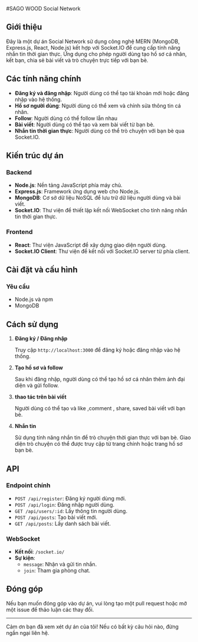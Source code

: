 #SAGO WOOD Social Network

## Giới thiệu

Đây là một dự án Social Network sử dụng công nghệ MERN (MongoDB, Express.js, React, Node.js) kết hợp với Socket.IO để cung cấp tính năng nhắn tin thời gian thực. Ứng dụng cho phép người dùng tạo hồ sơ cá nhân, kết bạn, chia sẻ bài viết và trò chuyện trực tiếp với bạn bè.

## Các tính năng chính

- **Đăng ký và đăng nhập**: Người dùng có thể tạo tài khoản mới hoặc đăng nhập vào hệ thống.
- **Hồ sơ người dùng**: Người dùng có thể xem và chỉnh sửa thông tin cá nhân.
- **Follow**: Người dùng có thể follow lẫn nhau
- **Bài viết**: Người dùng có thể tạo và xem bài viết từ bạn bè.
- **Nhắn tin thời gian thực**: Người dùng có thể trò chuyện với bạn bè qua Socket.IO.

## Kiến trúc dự án

### Backend

- **Node.js**: Nền tảng JavaScript phía máy chủ.
- **Express.js**: Framework ứng dụng web cho Node.js.
- **MongoDB**: Cơ sở dữ liệu NoSQL để lưu trữ dữ liệu người dùng và bài viết.
- **Socket.IO**: Thư viện để thiết lập kết nối WebSocket cho tính năng nhắn tin thời gian thực.

### Frontend

- **React**: Thư viện JavaScript để xây dựng giao diện người dùng.
- **Socket.IO Client**: Thư viện để kết nối với Socket.IO server từ phía client.

## Cài đặt và cấu hình

### Yêu cầu

- Node.js và npm
- MongoDB

## Cách sử dụng

1. **Đăng ký / Đăng nhập**

    Truy cập `http://localhost:3000` để đăng ký hoặc đăng nhập vào hệ thống.

2. **Tạo hồ sơ và follow**

    Sau khi đăng nhập, người dùng có thể tạo hồ sơ cá nhân thêm ảnh đại diện và gửi follow.

3. **thao tác trên bài viết**

    Người dùng có thể tạo và like ,comment , share, saved bài viết với bạn bè.

4. **Nhắn tin**

    Sử dụng tính năng nhắn tin để trò chuyện thời gian thực với bạn bè. Giao diện trò chuyện có thể được truy cập từ trang chính hoặc trang hồ sơ bạn bè.

## API

### Endpoint chính

- `POST /api/register`: Đăng ký người dùng mới.
- `POST /api/login`: Đăng nhập người dùng.
- `GET /api/users/:id`: Lấy thông tin người dùng.
- `POST /api/posts`: Tạo bài viết mới.
- `GET /api/posts`: Lấy danh sách bài viết.

### WebSocket

- **Kết nối**: `/socket.io/`
- **Sự kiện**:
  - `message`: Nhận và gửi tin nhắn.
  - `join`: Tham gia phòng chat.

## Đóng góp

Nếu bạn muốn đóng góp vào dự án, vui lòng tạo một pull request hoặc mở một issue để thảo luận các thay đổi.


---

Cảm ơn bạn đã xem xét dự án của tôi! Nếu có bất kỳ câu hỏi nào, đừng ngần ngại liên hệ.
